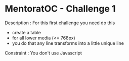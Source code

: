 # MentoratOC - Challenge 1

Description : For this first challenge you need do this

- create a table
- for all lower media (<= 768px)
- you do that any line transforms into a little unique line

Constraint : You don't use Javascript